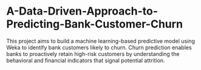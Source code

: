 # A-Data-Driven-Approach-to-Predicting-Bank-Customer-Churn
This project aims to build a machine learning-based predictive model using Weka to identify bank customers likely to churn. Churn prediction enables banks to proactively retain high-risk customers by understanding the behavioral and financial indicators that signal potential attrition.
